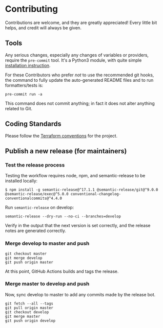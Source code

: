 # Contributing

Contributions are welcome, and they are greatly appreciated! Every little bit helps,
and credit will always be given.

## Tools

Any serious changes, especially any changes of variables or providers, require the
`pre-commit` tool. It's a Python3 module, with quite simple
[installation instruction](https://pre-commit.com/#installation).

For these Contributors who prefer *not* to use the recommended git hooks, the command
to fully update the auto-generated README files and to run formatters/tests is:

```
pre-commit run -a
```

This command does not commit anything; in fact it does not alter anything related to Git.

## Coding Standards

Please follow the [Terraform conventions](terraform-conventions.md) for the project.

## Publish a new release (for maintainers)

### Test the release process

Testing the workflow requires node, npm, and semantic-release to be installed locally:

```
$ npm install -g semantic-release@^17.1.1 @semantic-release/git@^9.0.0 @semantic-release/exec@^5.0.0 conventional-changelog-conventionalcommits@^4.4.0
```

Run `semantic-release` on develop:

```
semantic-release --dry-run --no-ci --branches=develop
```

Verify in the output that the next version is set correctly, and the release notes are generated correctly.

### Merge develop to master and push

```
git checkout master
git merge develop
git push origin master
```

At this point, GitHub Actions builds and tags the release.

### Merge master to develop and push

Now, sync develop to master to add any commits made by the release bot.

```
git fetch --all --tags
git pull origin master
git checkout develop
git merge master
git push origin develop
```

